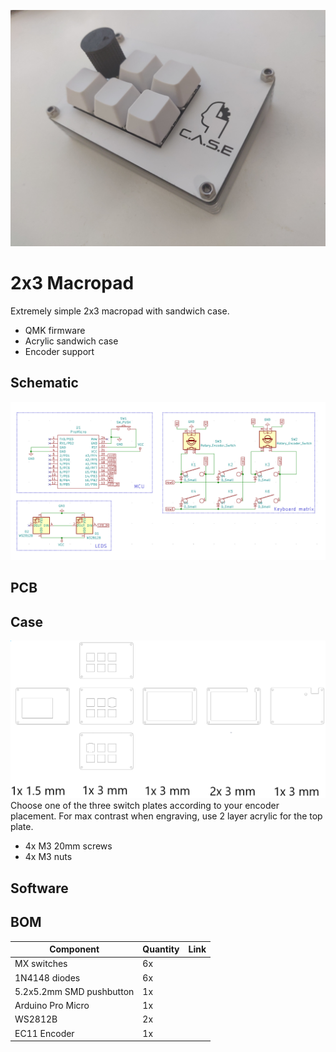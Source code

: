 ![top](https://raw.githubusercontent.com/Muoshy/2x3-macropad/master/Images/plate_case.jpg)

# 2x3 Macropad

Extremely simple 2x3 macropad with sandwich case.

  - QMK firmware
  - Acrylic sandwich case
  - Encoder support
  
## Schematic

![sch](https://raw.githubusercontent.com/Muoshy/2x3-macropad/master/Images/sch.png)


## PCB


## Case
![case](https://raw.githubusercontent.com/Muoshy/2x3-macropad/master/Images/sandwich_case.png)
Choose one of the three switch plates according to your encoder placement. 
For max contrast when engraving, use 2 layer acrylic for the top plate.

  - 4x M3 20mm screws
  - 4x M3 nuts

## Software

## BOM

| Component                	| Quantity 	| Link 	|
|--------------------------	|----------	|------	|
| MX switches              	| 6x       	|      	|
| 1N4148 diodes            	| 6x       	|      	|
| 5.2x5.2mm SMD pushbutton 	| 1x       	|      	|
| Arduino Pro Micro        	| 1x       	|      	|
| WS2812B                  	| 2x       	|      	|
| EC11 Encoder             	| 1x       	|      	|
